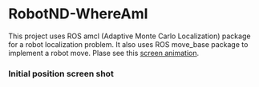 # RobotND-WhereAmI

This project uses ROS amcl (Adaptive Monte Carlo Localization) package for a robot localization problem.
It also uses ROS move_base package to implement a robot move. Plase see this
[screen animation](https://drive.google.com/file/d/1MWK_HzjFOM8zax4BueuzpNDKP5VAOFFZ/view?usp=sharing).

### Initial position screen shot
[](https://drive.google.com/file/d/1kRoOe4yFdVena1Upt8rQNcZkYHJjgY0x/view?usp=sharing)
